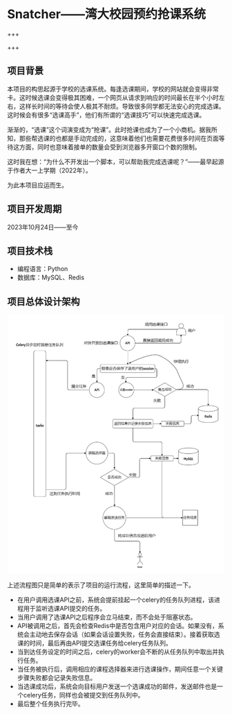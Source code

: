 # Snatcher——湾大校园预约抢课系统

+++

+++

## 项目背景

本项目的构思起源于学校的选课系统。每逢选课期间，学校的网站就会变得非常卡。这时候选课会变得极其困难，一个网页从请求到响应的时间最长在半个小时左右，这样长时间的等待会使人极其不耐烦。导致很多同学都无法安心的完成选课。这时候会有很多“选课高手”，他们有所谓的“选课技巧”可以快速完成选课。

渐渐的，“选课”这个词演变成为“抢课”。此时抢课也成为了一个小商机。据我所知，那些帮选课的也都是手动完成的，这意味着他们也需要花费很多时间在页面等待这方面，同时也意味着接单的数量会受到浏览器多开窗口个数的限制。

这时我在想：“为什么不开发出一个脚本，可以帮助我完成选课呢？”——最早起源于作者大一上学期（2022年）。

为此本项目应运而生。

## 项目开发周期

2023年10月24日——至今

## 项目技术栈

+ 编程语言：Python
+ 数据库：MySQL、Redis

## 项目总体设计架构

![](image/%E9%A1%B9%E7%9B%AE%E6%9E%B6%E6%9E%84.png)

上述流程图只是简单的表示了项目的运行流程，这里简单的描述一下。

+ 在用户调用选课API之前，系统会提前挂起一个celery的任务队列进程，该进程用于监听选课API提交的任务。
+ 当用户调用了选课API之后程序会立马结束，而不会处于阻塞状态。
+ API被调用之后，首先会检查Redis中是否包含用户对应的会话。如果没有，系统会主动地去保存会话（如果会话设置失败，任务会直接结束）。接着获取选课的时间，最后再由API提交选课任务给celery任务队列。
+ 当到达任务设定的时间之后，celery的worker会不断的从任务队列中取出并执行任务。
+ 当任务被执行后，调用相应的课程选择器来进行选课操作，期间任意一个关键步骤失败都会记录失败信息。
+ 当选课成功后，系统会向目标用户发送一个选课成功的邮件，发送邮件也是一个celery任务，同样也会被提交到任务队列中。
+ 最后整个任务执行完毕。





